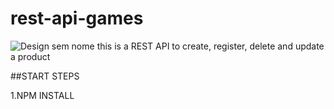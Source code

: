 # rest-api-games
![Design sem nome](https://user-images.githubusercontent.com/77467410/165644830-9bb570b9-f7ad-4918-b645-9732552cabc7.gif)
this is a REST API to create, register, delete and update a product 


##START STEPS

1.NPM INSTALL




